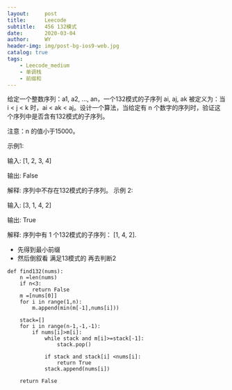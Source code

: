 ```yaml
---
layout:     post
title:      Leecode
subtitle:   456 132模式
date:       2020-03-04
author:     WY
header-img: img/post-bg-ios9-web.jpg
catalog: true
tags:
    - Leecode_medium
    - 单调栈
    - 前缀和
---
```


给定一个整数序列：a1, a2, ..., an，一个132模式的子序列 ai, aj, ak 被定义为：当 i < j < k 时，ai < ak < aj。设计一个算法，当给定有 n 个数字的序列时，验证这个序列中是否含有132模式的子序列。

注意：n 的值小于15000。

示例1:

输入: [1, 2, 3, 4]

输出: False

解释: 序列中不存在132模式的子序列。
示例 2:

输入: [3, 1, 4, 2]

输出: True

解释: 序列中有 1 个132模式的子序列： [1, 4, 2].

- 先得到最小前缀
- 然后倒叙看 满足13模式的 再去判断2

```
def find132(nums):
    n =len(nums)
    if n<3:
        return False
    m =[nums[0]]
    for i in range(1,n):
        m.append(min(m[-1],nums[i]))

    stack=[]
    for i in range(n-1,-1,-1):
        if nums[i]>m[i]:
            while stack and m[i]>=stack[-1]:
                stack.pop()

            if stack and stack[i] <nums[i]:
                return True
            stack.append(nums[i])

    return False

```